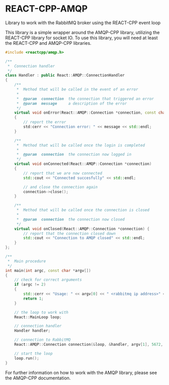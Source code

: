 REACT-CPP-AMQP
==============

Library to work with the RabbitMQ broker using the REACT-CPP event loop

This library is a simple wrapper around the AMQP-CPP library, utilizing
the REACT-CPP library for socket IO. To use this library, you will need
at least the REACT-CPP and AMQP-CPP libraries.

````c++
#include <reactcpp/amqp.h>

/**
 *  Connection handler
 */
class Handler : public React::AMQP::ConnectionHandler
{
    /**
     *  Method that will be called in the event of an error
     *
     *  @param  connection  the connection that triggered an error
     *  @param  message     a description of the error
     */
    virtual void onError(React::AMQP::Connection *connection, const char *message)
    {
        // report the error
        std:cerr << "Connection error: " << message << std::endl;
    }

    /**
     *  Method that will be called once the login is completed
     *
     *  @param  connection  the connection now logged in
     */
    virtual void onConnected(React::AMQP::Connection *connection)
    {
        // report that we are now connected
        std::cout << "Connected succesfully" << std::endl;

        // and close the connection again
        connection->close();
    }

    /**
     *  Method that will be called once the connection is closed
     *
     *  @param  connection  the connection now closed
     */
    virtual void onClosed(React::AMQP::Connection *connection) {
        // report that the connection closed down
        std::cout << "Connection to AMQP closed" << std::endl;
    }
};

/**
 *  Main procedure
 */
int main(int argc, const char *argv[])
{
    // check for correct arguments
    if (argc != 2)
    {
        std::cerr << "Usage: " << argv[0] << " <rabbitmq ip address>" << std::endl;
        return 1;
    }

    // the loop to work with
    React::MainLoop loop;

    // connection handler
    Handler handler;

    // connection to RabbitMQ
    React::AMQP::Connection connection(&loop, &handler, argv[1], 5672, AMQP::Login("guest", "guest"), "/");

    // start the loop
    loop.run();
}
````

For further information on how to work with the AMQP library, please see the AMQP-CPP documentation.
